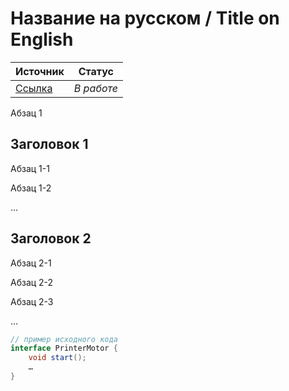 # Название на русском / Title on English

| Источник | Статус |
| - | - |
| [Ссылка](https://less.works/less/technical-excellence/...) | *В работе* |

Абзац 1

## Заголовок 1

Абзац 1-1

Абзац 1-2

...

## Заголовок 2

Абзац 2-1

Абзац 2-2

Абзац 2-3

...

```java
// пример исходного кода
interface PrinterMotor {
    void start();
    …
}
```
